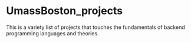 # UmassBoston_projects

This is a variety list of projects that touches the fundamentals of backend programming languages and theories. 
